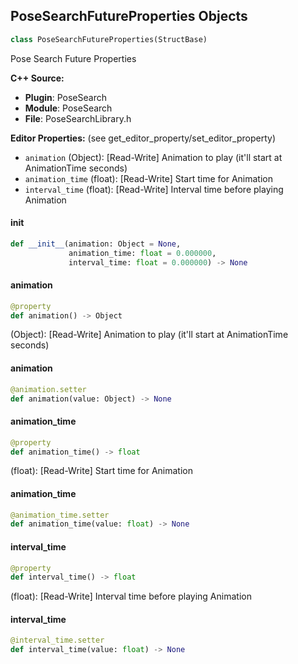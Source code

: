 ## PoseSearchFutureProperties Objects

```python
class PoseSearchFutureProperties(StructBase)
```

Pose Search Future Properties

**C++ Source:**

- **Plugin**: PoseSearch
- **Module**: PoseSearch
- **File**: PoseSearchLibrary.h

**Editor Properties:** (see get_editor_property/set_editor_property)

- ``animation`` (Object):  [Read-Write] Animation to play (it'll start at AnimationTime seconds)
- ``animation_time`` (float):  [Read-Write] Start time for Animation
- ``interval_time`` (float):  [Read-Write] Interval time before playing Animation

<a id="unreal.PoseSearchFutureProperties.__init__"></a>

#### __init__

```python
def __init__(animation: Object = None,
             animation_time: float = 0.000000,
             interval_time: float = 0.000000) -> None
```

<a id="unreal.PoseSearchFutureProperties.animation"></a>

#### animation

```python
@property
def animation() -> Object
```

(Object):  [Read-Write] Animation to play (it'll start at AnimationTime seconds)

<a id="unreal.PoseSearchFutureProperties.animation"></a>

#### animation

```python
@animation.setter
def animation(value: Object) -> None
```

<a id="unreal.PoseSearchFutureProperties.animation_time"></a>

#### animation_time

```python
@property
def animation_time() -> float
```

(float):  [Read-Write] Start time for Animation

<a id="unreal.PoseSearchFutureProperties.animation_time"></a>

#### animation_time

```python
@animation_time.setter
def animation_time(value: float) -> None
```

<a id="unreal.PoseSearchFutureProperties.interval_time"></a>

#### interval_time

```python
@property
def interval_time() -> float
```

(float):  [Read-Write] Interval time before playing Animation

<a id="unreal.PoseSearchFutureProperties.interval_time"></a>

#### interval_time

```python
@interval_time.setter
def interval_time(value: float) -> None
```

<a id="unreal.PoseSearchContinuingProperties"></a>